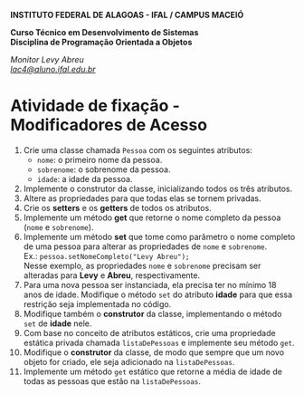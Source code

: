 **INSTITUTO FEDERAL DE ALAGOAS - IFAL / CAMPUS MACEIÓ**

**Curso Técnico em Desenvolvimento de Sistemas**  
**Disciplina de Programação Orientada a Objetos**

*Monitor Levy Abreu*  
*lac4@aluno.ifal.edu.br*

# Atividade de fixação - Modificadores de Acesso

1. Crie uma classe chamada `Pessoa` com os seguintes atributos:
    - `nome`: o primeiro nome da pessoa.
    - `sobrenome`: o sobrenome da pessoa.
    - `idade`: a idade da pessoa.
2. Implemente o construtor da classe, inicializando todos os três atributos.
3. Altere as propriedades para que todas elas se tornem privadas.
4. Crie os **setters** e os **getters** de todos os atributos.
5. Implemente um método **get** que retorne o nome completo da pessoa (`nome` e `sobrenome`). 
6. Implemente um método **set** que tome como parâmetro o nome completo de uma pessoa para alterar as propriedades de `nome` e `sobrenome`.  
    Ex.: `pessoa.setNomeCompleto("Levy Abreu");`  
    Nesse exemplo, as propriedades `nome` e `sobrenome` precisam ser alteradas para **Levy** e **Abreu**, respectivamente.
7. Para uma nova pessoa ser instanciada, ela precisa ter no mínimo 18 anos de idade. Modifique o método `set` do atributo **idade** para que essa restrição seja implementada no código.
8. Modifique também o **construtor** da classe, implementando o método `set` de **idade** nele.
9. Com base no conceito de atributos estáticos, crie uma propriedade estática privada chamada `listaDePessoas` e implemente seu método `get`.
10. Modifique o **construtor** da classe, de modo que sempre que um novo objeto for criado, ele seja adicionado na `listaDePessoas`.
11. Implemente um método `get` estático que retorne a média de idade de todas as pessoas que estão na `listaDePessoas`.
